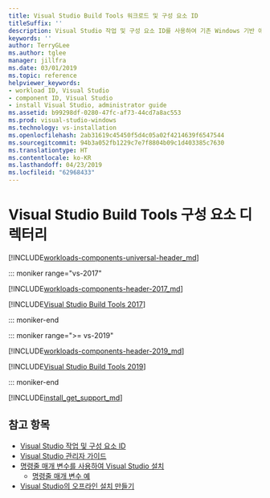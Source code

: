 ```yaml
---
title: Visual Studio Build Tools 워크로드 및 구성 요소 ID
titleSuffix: ''
description: Visual Studio 작업 및 구성 요소 ID를 사용하여 기존 Windows 기반 애플리케이션을 빌드합니다.
keywords: ''
author: TerryGLee
ms.author: tglee
manager: jillfra
ms.date: 03/01/2019
ms.topic: reference
helpviewer_keywords:
- workload ID, Visual Studio
- component ID, Visual Studio
- install Visual Studio, administrator guide
ms.assetid: b99298df-0280-47fc-af73-44cd7a8ac553
ms.prod: visual-studio-windows
ms.technology: vs-installation
ms.openlocfilehash: 2ab31619c45450f5d4c05a02f4214639f6547544
ms.sourcegitcommit: 94b3a052fb1229c7e7f8804b09c1d403385c7630
ms.translationtype: HT
ms.contentlocale: ko-KR
ms.lasthandoff: 04/23/2019
ms.locfileid: "62968433"
---
```

# <a name="visual-studio-build-tools-component-directory"></a>Visual Studio Build Tools 구성 요소 디렉터리

[!INCLUDE[workloads-components-universal-header_md](includes/workloads-components-universal-header_md.md)]

::: moniker range="vs-2017"

[!INCLUDE[workloads-components-header-2017_md](includes/workloads-components-header-2017_md.md)]

[!INCLUDE[Visual Studio Build Tools 2017](includes/vs-2017/workload-component-id-vs-build-tools.md)]

::: moniker-end

::: moniker range=">= vs-2019"

[!INCLUDE[workloads-components-header-2019_md](includes/workloads-components-header-2019_md.md)]

[!INCLUDE[Visual Studio Build Tools 2019](includes/vs-2019/workload-component-id-vs-build-tools.md)]

::: moniker-end

[!INCLUDE[install_get_support_md](includes/install_get_support_md.md)]

## <a name="see-also"></a>참고 항목

* [Visual Studio 작업 및 구성 요소 ID](workload-and-component-ids.md)
* [Visual Studio 관리자 가이드](visual-studio-administrator-guide.md)
* [명령줄 매개 변수를 사용하여 Visual Studio 설치](use-command-line-parameters-to-install-visual-studio.md)
  * [명령줄 매개 변수 예](command-line-parameter-examples.md)
* [Visual Studio의 오프라인 설치 만들기](create-an-offline-installation-of-visual-studio.md)
